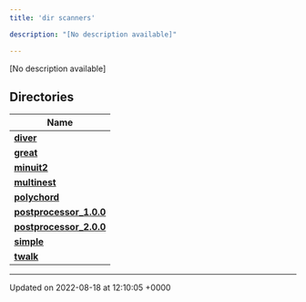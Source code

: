 ```yaml
---
title: 'dir scanners'

description: "[No description available]"

---
```







[No description available]

## Directories

| Name           |
| -------------- |
| **[diver](/documentation/code/gambit_2-2/files/dir_8a784228ca6219402d8e768ef3d07ed4/#dir-diver)**  |
| **[great](/documentation/code/gambit_2-2/files/dir_4e72509a65748ef232c5bdb38190799a/#dir-great)**  |
| **[minuit2](/documentation/code/gambit_2-2/files/dir_a2e3f1b883fd3213afc91c38ea2538aa/#dir-minuit2)**  |
| **[multinest](/documentation/code/gambit_2-2/files/dir_d6f2c634641de666ec4770394adf0d44/#dir-multinest)**  |
| **[polychord](/documentation/code/gambit_2-2/files/dir_4146fa393fd2fa95201db6a9f7f3c7d4/#dir-polychord)**  |
| **[postprocessor_1.0.0](/documentation/code/gambit_2-2/files/dir_5a837fd4eb57251ea3c7435ee457d510/#dir-postprocessor-1.0.0)**  |
| **[postprocessor_2.0.0](/documentation/code/gambit_2-2/files/dir_19e22b0eacf25c81e760ed2edde069be/#dir-postprocessor-2.0.0)**  |
| **[simple](/documentation/code/gambit_2-2/files/dir_b771c35c53f7f0d4ef99e9ec9113aa65/#dir-simple)**  |
| **[twalk](/documentation/code/gambit_2-2/files/dir_469cfd999018b1b05b3fb826bf8dd5fe/#dir-twalk)**  |






-------------------------------

Updated on 2022-08-18 at 12:10:05 +0000
